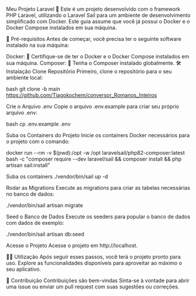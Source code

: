 Meu Projeto Laravel 💼
Este é um projeto desenvolvido com o framework PHP Laravel, utilizando o Laravel Sail para um ambiente de desenvolvimento simplificado com Docker. Este guia assume que você já possui o Docker e o Docker Compose instalados em sua máquina.

🚀 Pré-requisitos
Antes de começar, você precisa ter o seguinte software instalado na sua máquina:

Docker: 🐳 Certifique-se de ter o Docker e o Docker Compose instalados em sua máquina.
Composer: 🎼 Tenha o Composer instalado globalmente.
🛠️ Instalação
Clone Repositório
Primeiro, clone o repositório para o seu ambiente local:

bash git clone -b main https://github.com/Tiagokochem/conversor_Romanos_Inteiros

Crie o Arquivo .env
Copie o arquivo .env.example para criar seu próprio arquivo .env:

bash cp .env.example .env

Suba os Containers do Projeto
Inicie os containers Docker necessários para o projeto com o comando:

docker run --rm
-v $(pwd):/opt
-w /opt laravelsail/php82-composer:latest
bash -c "composer require --dev laravel/sail && composer install && php artisan sail:install"

Suba os containers
./vendor/bin/sail up -d


Rodar as Migrations
Execute as migrations para criar as tabelas necessárias no banco de dados:

./vendor/bin/sail artisan migrate

Seed o Banco de Dados
Execute os seeders para popular o banco de dados com dados de exemplo:

./vendor/bin/sail artisan db:seed

Acesse o Projeto
Acesse o projeto em http://localhost.

🧑‍💻 Utilização
Após seguir esses passos, você terá o projeto pronto para uso. Explore as funcionalidades disponíveis para aproveitar ao máximo o seu aplicativo.

🙌 Contribuição
Contribuições são bem-vindas Sinta-se à vontade para abrir uma issue ou enviar um pull request com suas sugestões ou correções.